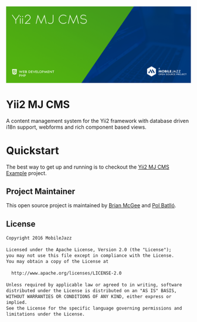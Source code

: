
![Mobile Jazz Yii2 CMS](https://raw.githubusercontent.com/mobilejazz/metadata/master/images/banners/mobile-jazz-yii2-cms-banner.png)

# Yii2 MJ CMS

A content management system for the Yii2 framework with database driven i18n support, webforms and rich component based views.

# Quickstart

The best way to get up and running is to checkout the [Yii2 MJ CMS Example](https://github.com/mobilejazz/yii2-mj-cms-example) project.

## Project Maintainer

This open source project is maintained by [Brian McGee](https://github.com/brianmcgee) and [Pol Batlló](https://github.com/polbatllo).

## License

    Copyright 2016 MobileJazz

    Licensed under the Apache License, Version 2.0 (the "License");
    you may not use this file except in compliance with the License.
    You may obtain a copy of the License at

      http://www.apache.org/licenses/LICENSE-2.0

    Unless required by applicable law or agreed to in writing, software
    distributed under the License is distributed on an "AS IS" BASIS,
    WITHOUT WARRANTIES OR CONDITIONS OF ANY KIND, either express or implied.
    See the License for the specific language governing permissions and
    limitations under the License.